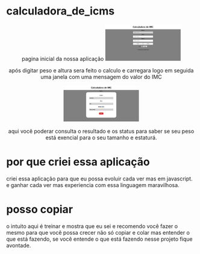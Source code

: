 # calculadora_de_icms
 

 <div align="center">
    pagina inicial da nossa aplicação 
 <img src="/home.jpeg" width="200" />

 após digitar peso e altura sera feito o calculo e carregara logo em seguida uma janela com uma mensagem do valor do IMC

 <img src="/result_up.jpeg" width="200" /> 

 aqui você poderar consulta o resultado e os status para saber se seu peso está exencial para o seu tamanho e estaturá.

</div>

# por que criei essa aplicação

criei essa aplicação para que eu possa evoluir cada ver mas em javascript. e ganhar cada ver mas experiencia com essa linguagem maravilhosa.

# posso copiar

o intuito aqui é treinar e mostra que eu sei e recomendo você fazer o mesmo para que você possa crecer não só copiar e colar mas entender o que está fazendo, se você entende o que está fazendo nesse projeto fique avontade.